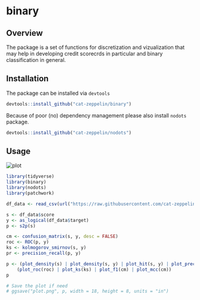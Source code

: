 # binary

## Overview

The package is a set of functions for discretization and vizualization that may help in developing credit scorecrds in particular and binary classification in general.

## Installation

The package can be installed via `devtools`

``` r
devtools::install_github("cat-zeppelin/binary")
```

Because of poor (no) dependency management please also install `nodots` package.
``` r
devtools::install_github("cat-zeppelin/nodots")
```

## Usage

![plot](https://user-images.githubusercontent.com/7435943/228567142-7c258865-6d07-4c53-8b43-0810c339e8dc.png)

```r
library(tidyverse)
library(binary)
library(nodots)
library(patchwork)

df_data <- read_csv(url("https://raw.githubusercontent.com/cat-zeppelin/datasets/main/credit-scoring.csv"))

s <- df_data$score
y <- as_logical(df_data$target)
p <- s2p(s)

cm <- confusion_matrix(s, y, desc = FALSE)
roc <- ROC(p, y)
ks <- kolmogorov_smirnov(s, y)
pr <- precision_recall(p, y)

p <- (plot_density(s) | plot_density(s, y) | plot_hit(s, y) | plot_precision_recall(pr)) /
    (plot_roc(roc) | plot_ks(ks) | plot_f1(cm) | plot_mcc(cm))
p

# Save the plot if need
# ggsave("plot.png", p, width = 18, height = 8, units = "in")
```
